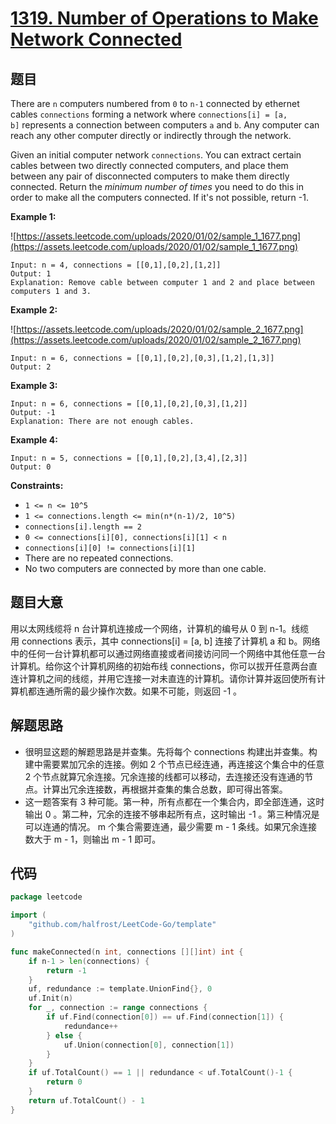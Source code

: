 # [1319. Number of Operations to Make Network Connected](https://leetcode.com/problems/number-of-operations-to-make-network-connected/)


## 题目

There are `n` computers numbered from `0` to `n-1` connected by ethernet cables `connections` forming a network where `connections[i] = [a, b]` represents a connection between computers `a` and `b`. Any computer can reach any other computer directly or indirectly through the network.

Given an initial computer network `connections`. You can extract certain cables between two directly connected computers, and place them between any pair of disconnected computers to make them directly connected. Return the *minimum number of times* you need to do this in order to make all the computers connected. If it's not possible, return -1.

**Example 1:**

![https://assets.leetcode.com/uploads/2020/01/02/sample_1_1677.png](https://assets.leetcode.com/uploads/2020/01/02/sample_1_1677.png)

```
Input: n = 4, connections = [[0,1],[0,2],[1,2]]
Output: 1
Explanation: Remove cable between computer 1 and 2 and place between computers 1 and 3.
```

**Example 2:**

![https://assets.leetcode.com/uploads/2020/01/02/sample_2_1677.png](https://assets.leetcode.com/uploads/2020/01/02/sample_2_1677.png)

```
Input: n = 6, connections = [[0,1],[0,2],[0,3],[1,2],[1,3]]
Output: 2
```

**Example 3:**

```
Input: n = 6, connections = [[0,1],[0,2],[0,3],[1,2]]
Output: -1
Explanation: There are not enough cables.
```

**Example 4:**

```
Input: n = 5, connections = [[0,1],[0,2],[3,4],[2,3]]
Output: 0
```

**Constraints:**

- `1 <= n <= 10^5`
- `1 <= connections.length <= min(n*(n-1)/2, 10^5)`
- `connections[i].length == 2`
- `0 <= connections[i][0], connections[i][1] < n`
- `connections[i][0] != connections[i][1]`
- There are no repeated connections.
- No two computers are connected by more than one cable.

## 题目大意

用以太网线缆将 n 台计算机连接成一个网络，计算机的编号从 0 到 n-1。线缆用 connections 表示，其中 connections[i] = [a, b] 连接了计算机 a 和 b。网络中的任何一台计算机都可以通过网络直接或者间接访问同一个网络中其他任意一台计算机。给你这个计算机网络的初始布线 connections，你可以拔开任意两台直连计算机之间的线缆，并用它连接一对未直连的计算机。请你计算并返回使所有计算机都连通所需的最少操作次数。如果不可能，则返回 -1 。

## 解题思路

- 很明显这题的解题思路是并查集。先将每个 connections 构建出并查集。构建中需要累加冗余的连接。例如 2 个节点已经连通，再连接这个集合中的任意 2 个节点就算冗余连接。冗余连接的线都可以移动，去连接还没有连通的节点。计算出冗余连接数，再根据并查集的集合总数，即可得出答案。
- 这一题答案有 3 种可能。第一种，所有点都在一个集合内，即全部连通，这时输出 0 。第二种，冗余的连接不够串起所有点，这时输出 -1 。第三种情况是可以连通的情况。 m 个集合需要连通，最少需要 m - 1 条线。如果冗余连接数大于 m - 1，则输出 m - 1 即可。

## 代码

```go
package leetcode

import (
	"github.com/halfrost/LeetCode-Go/template"
)

func makeConnected(n int, connections [][]int) int {
	if n-1 > len(connections) {
		return -1
	}
	uf, redundance := template.UnionFind{}, 0
	uf.Init(n)
	for _, connection := range connections {
		if uf.Find(connection[0]) == uf.Find(connection[1]) {
			redundance++
		} else {
			uf.Union(connection[0], connection[1])
		}
	}
	if uf.TotalCount() == 1 || redundance < uf.TotalCount()-1 {
		return 0
	}
	return uf.TotalCount() - 1
}
```